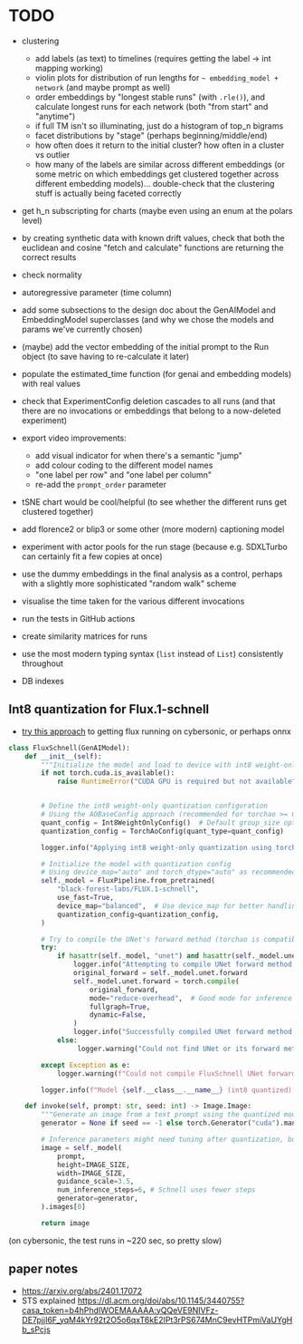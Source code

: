 # TODO

- clustering

  - add labels (as text) to timelines (requires getting the label -> int mapping
    working)
  - violin plots for distribution of run lengths for
    `~ embedding_model + network` (and maybe prompt as well)
  - order embeddings by "longest stable runs" (with `.rle()`), and calculate
    longest runs for each network (both "from start" and "anytime")
  - if full TM isn't so illuminating, just do a histogram of top_n bigrams
  - facet distributions by "stage" (perhaps beginning/middle/end)
  - how often does it return to the initial cluster? how often in a cluster vs
    outlier
  - how many of the labels are similar across different embeddings (or some
    metric on which embeddings get clustered together across different embedding
    models)... double-check that the clustering stuff is actually being faceted
    correctly

- get h_n subscripting for charts (maybe even using an enum at the polars level)

- by creating synthetic data with known drift values, check that both the
  euclidean and cosine "fetch and calculate" functions are returning the correct
  results

- check normality

- autoregressive parameter (time column)

- add some subsections to the design doc about the GenAIModel and EmbeddingModel
  superclasses (and why we chose the models and params we've currently chosen)

- (maybe) add the vector embedding of the initial prompt to the Run object (to
  save having to re-calculate it later)

- populate the estimated_time function (for genai and embedding models) with
  real values

- check that ExperimentConfig deletion cascades to all runs (and that there are
  no invocations or embeddings that belong to a now-deleted experiment)

- export video improvements:

  - add visual indicator for when there's a semantic "jump"
  - add colour coding to the different model names
  - "one label per row" and "one label per column"
  - re-add the `prompt_order` parameter

- tSNE chart would be cool/helpful (to see whether the different runs get
  clustered together)

- add florence2 or blip3 or some other (more modern) captioning model

- experiment with actor pools for the run stage (because e.g. SDXLTurbo can
  certainly fit a few copies at once)

- use the dummy embeddings in the final analysis as a control, perhaps with a
  slightly more sophisticated "random walk" scheme

- visualise the time taken for the various different invocations

- run the tests in GitHub actions

- create similarity matrices for runs

- use the most modern typing syntax (`list` instead of `List`) consistently
  throughout

- DB indexes

## Int8 quantization for Flux.1-schnell

- [try this approach](https://gist.github.com/sayakpaul/e1f28e86d0756d587c0b898c73822c47)
  to getting flux running on cybersonic, or perhaps onnx

```python
class FluxSchnell(GenAIModel):
    def __init__(self):
        """Initialize the model and load to device with int8 weight-only quantization."""
        if not torch.cuda.is_available():
            raise RuntimeError("CUDA GPU is required but not available")


        # Define the int8 weight-only quantization configuration
        # Using the AOBaseConfig approach (recommended for torchao >= 0.10.0)
        quant_config = Int8WeightOnlyConfig()  # Default group_size optimizes for balance, good for VRAM
        quantization_config = TorchAoConfig(quant_type=quant_config)

        logger.info("Applying int8 weight-only quantization using torchao.")

        # Initialize the model with quantization config
        # Using device_map="auto" and torch_dtype="auto" as recommended with quantization
        self._model = FluxPipeline.from_pretrained(
            "black-forest-labs/FLUX.1-schnell",
            use_fast=True,
            device_map="balanced",  # Use device_map for better handling with quantization
            quantization_config=quantization_config,
        )

        # Try to compile the UNet's forward method (torchao is compatible with torch.compile)
        try:
            if hasattr(self._model, "unet") and hasattr(self._model.unet, "forward"):
                logger.info("Attempting to compile UNet forward method...")
                original_forward = self._model.unet.forward
                self._model.unet.forward = torch.compile(
                    original_forward,
                    mode="reduce-overhead",  # Good mode for inference speedup
                    fullgraph=True,
                    dynamic=False,
                )
                logger.info("Successfully compiled UNet forward method.")
            else:
                 logger.warning("Could not find UNet or its forward method for compilation.")

        except Exception as e:
            logger.warning(f"Could not compile FluxSchnell UNet forward method: {e}")

        logger.info(f"Model {self.__class__.__name__} (int8 quantized) loaded successfully")

    def invoke(self, prompt: str, seed: int) -> Image.Image:
        """Generate an image from a text prompt using the quantized model"""
        generator = None if seed == -1 else torch.Generator("cuda").manual_seed(seed)

        # Inference parameters might need tuning after quantization, but start with original values
        image = self._model(
            prompt,
            height=IMAGE_SIZE,
            width=IMAGE_SIZE,
            guidance_scale=3.5,
            num_inference_steps=6, # Schnell uses fewer steps
            generator=generator,
        ).images[0]

        return image
```

(on cybersonic, the test runs in ~220 sec, so pretty slow)

## paper notes

- https://arxiv.org/abs/2401.17072
- STS explained
  https://dl.acm.org/doi/abs/10.1145/3440755?casa_token=b4hPhdIWOEMAAAAA:yQQeVE9NIVFz-DE7pjjI6F_yqM4kYr92t2O5o6qxT6kE2lPt3rPS674MnC9evHTPmiVaUYgHb_sPcjs
